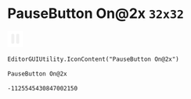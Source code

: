 # PauseButton On@2x `32x32`
<img src="/img/PauseButton%20On@2x.png" width=32 height=32>

``` CSharp
EditorGUIUtility.IconContent("PauseButton On@2x")
```
```
PauseButton On@2x
```
```
-1125545430847002150
```

